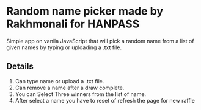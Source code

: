 # Random name picker made by Rakhmonali for HANPASS 
Simple app on vanila JavaScript that will pick a random name from a list of given names by typing or uploading a .txt file.
## Details
1. Can type name or upload a .txt file.
2. Can remove a name after a draw complete.
3. You can Select Three winners from the list of name.
4. After select a name you have to reset of refresh the page for new raffle
